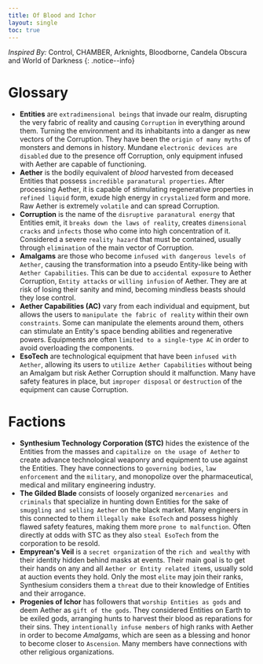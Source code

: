 ```yaml
---
title: Of Blood and Ichor
layout: single
toc: true
---
```


*Inspired By:* Control, CHAMBER, Arknights, Bloodborne, Candela Obscura and World of Darkness
{: .notice--info}

# Glossary
- **Entities** are `extradimensional beings` that invade our realm, disrupting the very fabric of reality and causing `Corruption` in everything around them. Turning the environment and its inhabitants into a danger as new vectors of the Corruption. They have been the `origin of many myths` of monsters and demons in history. Mundane `electronic devices are disabled` due to the presence off Corruption, only equipment infused with Aether are capable of functioning.
- **Aether** is the bodily equivalent of *blood* harvested from deceased Entities that possess `incredible paranatural properties`. After processing Aether, it is capable of  stimulating regenerative properties in `refined liquid` form, exude high energy in `crystalized` form and more. Raw Aether is extremely `volatile` and can spread Corruption.
- **Corruption** is the name of the `disruptive paranatural energy` that Entities emit, it `breaks down the laws of reality`, creates `dimensional cracks` and `infects` those who come into high concentration of it. Considered a severe `reality hazard` that must be contained, usually through `elimination` of the main vector of Corruption. 
- **Amalgams** are those who become `infused with dangerous levels of Aether`, causing the transformation into a pseudo Entity-like being with `Aether Capabilities`. This can be due to `accidental exposure` to Aether Corruption, `Entity attacks` or `willing infusion` of Aether. They are at risk of losing their sanity and mind, becoming mindless beasts should they lose control. 
- **Aether Capabilities (AC)** vary from each individual and equipment, but allows the users to `manipulate the fabric of reality` within their own `constraints`. Some can manipulate the elements around them, others can stimulate an Entity's space bending abilities and regenerative powers. Equipments are often `limited to a single-type AC` in order to avoid overloading the components. 
- **EsoTech** are technological equipment that have been `infused with Aether`, allowing its users to `utilize Aether Capabilities` without being an Amalgam but risk Aether Corruption should it malfunction. Many have safety features in place, but `improper disposal` or `destruction` of the equipment can cause Corruption.

# Factions
- **Synthesium Technology Corporation (STC)** hides the existence of the Entities from the masses and `capitalize on the usage of Aether` to create advance technological weaponry and equipment to use against the Entities. They have connections to `governing bodies`, `law enforcement` and the `military`, and monopolize over the pharmaceutical, medical and military engineering industry. 
- **The Gilded Blade** consists of loosely organized `mercenaries and criminals` that specialize in hunting down Entities for the sake of `smuggling and selling Aether` on the black market. Many engineers in this connected to them `illegally make EsoTech` and possess highly flawed safety features, making them more `prone to malfunction`. Often directly at odds with STC as they also `steal EsoTech` from the corporation to be resold. 
- **Empyrean's Veil** is a `secret organization` of the `rich and wealthy` with their identity hidden behind masks at events. Their main goal is to get their hands on any and all `Aether or Entity related item`s, usually sold at auction events they hold. Only the most `elite` may join their ranks, Synthesium considers them a `threat` due to their knowledge of Entities and their arrogance. 
- **Progenies of Ichor** has followers that `worship Entities as gods` and deem Aether as `gift of the gods`. They considered Entities on Earth to be exiled gods, arranging hunts to harvest their blood as reparations for their sins. They `intentionally infuse members` of high ranks with Aether in order to become *Amalgams*, which are seen as a blessing and honor to become closer to `Ascension`. Many members have connections with other religious organizations.
